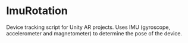 # ImuRotation
Device tracking script for Unity AR projects. Uses IMU (gyroscope, accelerometer and magnetometer) to determine the pose of the device.
